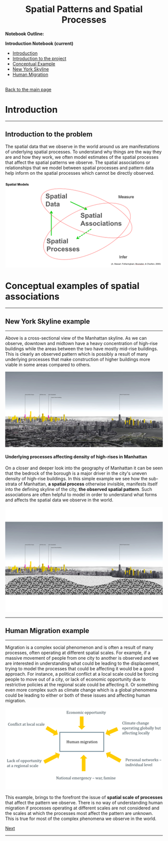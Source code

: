 
# <center>Spatial Patterns and Spatial Processes</center>

**Notebook Outline:**  
  
**Introduction Notebook (current)**
- [Introduction](#Introduction)
 - [Introduction to the project](#Introduction-to-the-project)
- [Conceptual Example](#Conceptual-examples-of-spatial-associations)
 - [New York Skyline](#New-York-Skyline-example)
 - [Human Migration](#Human-Migration-example)<br><br>

[Back to the main page](https://mehak-sachdeva.github.io/MGWR_workshop_book/)


# Introduction

***

## Introduction to the problem

The spatial data that we observe in the world around us are manifestations of underlying spatial processes. To understand why things are the way they are and how they work, we often model estimates of the spatial processes that affect the spatial patterns we observe. The spatial associations or relationships that we model between spatial processes and pattern data help inform on the spatial processes which cannot be directly observed.

<img src="../images/spatial_models.PNG">

# Conceptual examples of spatial associations

***

## New York Skyline example

***

Above is a cross-sectional view of the Manhattan skyline. As we can observe, downtown and midtown have a heavy concentration of high-rise buildings while the areas between the two have mostly mid-rise buildings. This is clearly an observed pattern which is possibly a result of many underlying processes that make construction of higher buildings more viable in some areas compared to others.


<img src="../images/skyline.jpg">

#### Underlying processes affecting density of high-rises in Manhattan

On a closer and deeper look into the geography of Manhattan it can be seen that the bedrock of the borough is a major driver in the city's uneven density of high-rise buildings. In this simple example we see how the sub-strata of Manhattan, **a spatial process** otherwise invisible, manifests itself into the defining skyline of the city, **the observed spatial pattern**. Such associations are often helpful to model in order to understand what forms and affects the spatial data we observe in the world.


<img src="../images/bedrock_diagram.jpg">

***

## Human Migration example

***

Migration is a complex social phenomenon and is often a result of many processes, often operating at different spatial scales. For example, if a massive movement of people from one city to another is observed and we are interested in understanding what could be leading to the displacement, trying to model the processes that could be affecting it would be a good approach. For instance, a political conflict at a local scale could be forcing people to move out of a city, or lack of economic opportunity due to restrictive policies at the regional scale could be affecting it. Or something even more complex such as climate change which is a global phenomena could be leading to either or both of these issues and affecting human migration. 

<img src="../images/human_migration.PNG">


This example, brings to the forefront the issue of **spatial scale of processes** that affect the pattern we observe. There is no way of understanding human migration if processes operating at different scales are not considered and the scales at which the processes most affect the pattern are unknown. This is true for most of the complex phenomena we observe in the world.

[Next](http://mehak-sachdeva.github.io/MGWR_workshop_book/Html/Regression-models)

***
